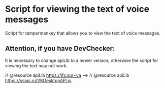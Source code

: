 # Script for viewing the text of voice messages
Script for tampermankey that allows you to view the text of voice messages.

## Attention, if you have DevChecker:
It is necessary to change apiLib to a newer version, otherwise the script for viewing the text may not work.

// @resource     apiLib https://ifx.su/~va --> // @resource     apiLib https://ssapi.ru/VKDesktopAPI.js
